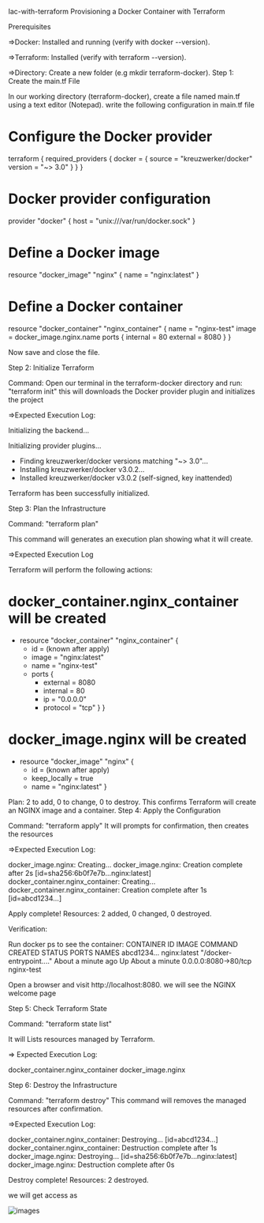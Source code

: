 Iac-with-terraform
Provisioning a Docker Container with Terraform

Prerequisites

=>Docker: Installed and running (verify with docker --version).



=>Terraform: Installed (verify with terraform --version).



=>Directory: Create a new folder (e.g mkdir terraform-docker).
Step 1: Create the main.tf File

In our working directory (terraform-docker), create a file named main.tf using a text editor (Notepad).
write the following configuration in main.tf file
# Configure the Docker provider
terraform {
  required_providers {
    docker = {
      source  = "kreuzwerker/docker"
      version = "~> 3.0" 
    }
  }
}

# Docker provider configuration
provider "docker" {
  host = "unix:///var/run/docker.sock"
}

# Define a Docker image
resource "docker_image" "nginx" {
  name         = "nginx:latest"
}

# Define a Docker container
resource "docker_container" "nginx_container" {
  name  = "nginx-test"
  image = docker_image.nginx.name
  ports {
    internal = 80
    external = 8080 
  }
}

Now save and close the file.

Step 2: Initialize Terraform

Command: Open our terminal in the terraform-docker directory and run:
"terraform init"
this will downloads the Docker provider plugin and initializes the project
  
  =>Expected Execution Log:
 
 Initializing the backend...

Initializing provider plugins...
- Finding kreuzwerker/docker versions matching "~> 3.0"...
- Installing kreuzwerker/docker v3.0.2...
- Installed kreuzwerker/docker v3.0.2 (self-signed, key inattended)

Terraform has been successfully initialized.

Step 3: Plan the Infrastructure

Command: "terraform plan"

This command will generates an execution plan showing what it will create.

=>Expected Execution Log

Terraform will perform the following actions:

  # docker_container.nginx_container will be created
  + resource "docker_container" "nginx_container" {
      + id    = (known after apply)
      + image = "nginx:latest"
      + name  = "nginx-test"
      + ports {
          + external = 8080
          + internal = 80
          + ip       = "0.0.0.0"
          + protocol = "tcp"
        }
    }

  # docker_image.nginx will be created
  + resource "docker_image" "nginx" {
      + id           = (known after apply)
      + keep_locally = true
      + name         = "nginx:latest"
    }

Plan: 2 to add, 0 to change, 0 to destroy.
This confirms Terraform will create an NGINX image and a container.
Step 4: Apply the Configuration

Command: "terraform apply"
 It will prompts for confirmation, then creates the resources
  
  =>Expected Execution Log:

docker_image.nginx: Creating...
docker_image.nginx: Creation complete after 2s [id=sha256:6b0f7e7b...nginx:latest]
docker_container.nginx_container: Creating...
docker_container.nginx_container: Creation complete after 1s [id=abcd1234...]

Apply complete! Resources: 2 added, 0 changed, 0 destroyed.

Verification:

Run docker ps to see the container:
    CONTAINER ID   IMAGE          COMMAND                  CREATED         STATUS         PORTS                  NAMES
abcd1234...    nginx:latest   "/docker-entrypoint...." About a minute ago   Up About a minute   0.0.0.0:8080->80/tcp   nginx-test

Open a browser and visit http://localhost:8080.  we will  see the NGINX welcome page

Step 5: Check Terraform State

Command: "terraform state list"

It will Lists resources managed by Terraform.

=> Expected Execution Log:

docker_container.nginx_container
docker_image.nginx

Step 6: Destroy the Infrastructure

Command: "terraform destroy"
 This command will removes the managed resources after confirmation.

=>Expected Execution Log:

docker_container.nginx_container: Destroying... [id=abcd1234...]
docker_container.nginx_container: Destruction complete after 1s
docker_image.nginx: Destroying... [id=sha256:6b0f7e7b...nginx:latest]
docker_image.nginx: Destruction complete after 0s

Destroy complete! Resources: 2 destroyed.

we will get access as



![images](https://github.com/user-attachments/assets/cd9622eb-814a-4860-87c0-d52ffaa950cb)



















































